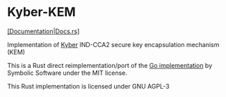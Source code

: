 Kyber-KEM
=========

[[Documentation|Docs.rs]](https://docs.rs/kyber-kem/)

Implementation of [Kyber](https://pq-crystals.org/kyber) IND-CCA2
secure key encapsulation mechanism (KEM)

This is a Rust direct reimplementation/port of the
[Go implementation](https://pq-crystals.org/kyber) by
Symbolic Software under the MIT license.

This Rust implementation is licensed under GNU AGPL-3
